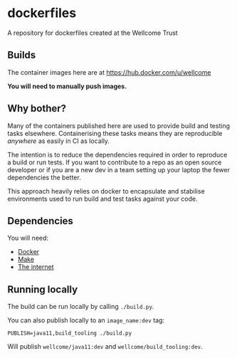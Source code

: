 # dockerfiles

A repository for dockerfiles created at the Wellcome Trust

## Builds

The container images here are at https://hub.docker.com/u/wellcome

**You will need to manually push images.**

## Why bother?

Many of the containers published here are used to provide build and testing tasks elsewhere. Containerising these tasks means they are reproducible _anywhere_ as easily in CI as locally.

The intention is to reduce the dependencies required in order to reproduce a build or run tests. If you want to contribute to a repo as an open source developer or if you are a new dev in a team setting up your laptop the fewer dependencies the better.

This approach heavily relies on docker to encapsulate and stabilise environments used to run build and test tasks against your code.

## Dependencies

You will need:

- [Docker](https://www.docker.com/)
- [Make](https://www.gnu.org/software/make/manual/make.html)
- [The internet](https://www.youtube.com/watch?v=iDbyYGrswtg)

## Running locally

The build can be run locally by calling `./build.py`.

You can also publish locally to an `image_name:dev` tag:

```
PUBLISH=java11,build_tooling ./build.py
```

Will publish `wellcome/java11:dev` and `wellcome/build_tooling:dev`.
